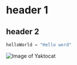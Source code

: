 # header 1
## header 2

```python
helloWorld = "Hello word"
```


![Image of Yaktocat](https://octodex.github.com/images/yaktocat.png)

